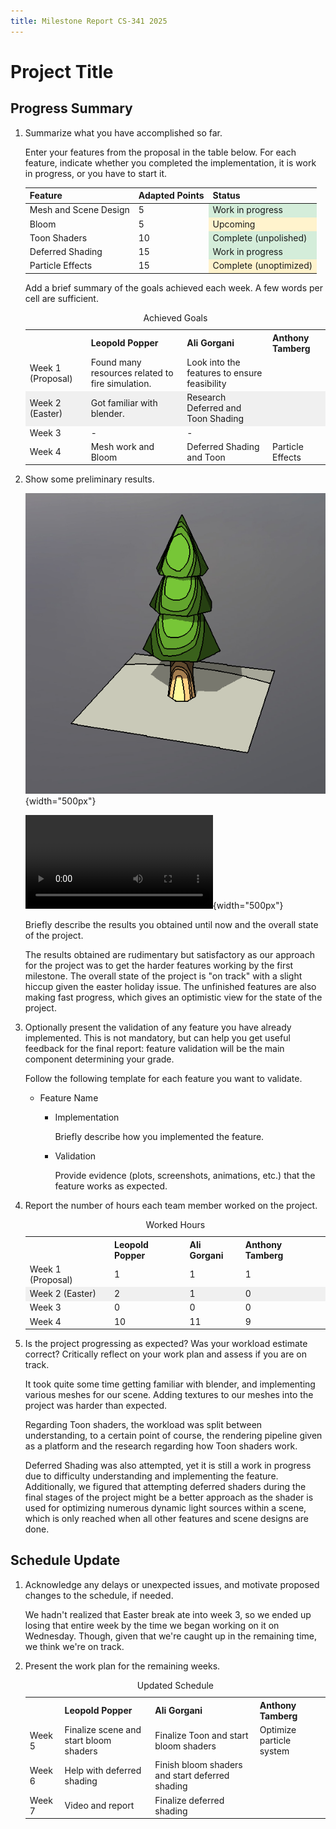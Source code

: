 ```yaml
---
title: Milestone Report CS-341 2025
---
```


# Project Title


## Progress Summary

1. Summarize what you have accomplished so far.

	Enter your features from the proposal in the table below. For each feature, indicate whether you completed the implementation, it is work in progress, or you have to start it.

	<table>
		<thead>
			<tr>
				<th>Feature</th>
				<th>Adapted Points</th>
				<th>Status</th>
			</tr>
		</thead>
		<tbody>
			<tr>
				<td>Mesh and Scene Design</td>
				<td>5</td>
				<td style="background-color: #d4edda;">Work in progress</td>
			</tr>
			<tr>
				<td>Bloom</td>
				<td>5</td>
				<td style="background-color: #fff3cd;">Upcoming</td>
			</tr>
			<tr>
				<td>Toon Shaders</td>
				<td>10</td>
				<td style="background-color: #d4edda;">Complete (unpolished)</td>
			</tr>
			<tr>
				<tr>
					<td>Deferred Shading</td>
					<td>15</td>
					<td style="background-color: #d4edda;">Work in progress</td>
				</tr>
			</tr>
			<tr>
				<td>Particle Effects</td>
				<td>15</td>
				<td style="background-color: #fff3cd;">Complete (unoptimized)</td>
			</tr>
		</tbody>
	</table>

	Add a brief summary of the goals achieved each week. A few words per cell are sufficient.

	<table>
		<caption>Achieved Goals</caption>
		<tr>
			<th></th>
			<th>Leopold Popper</th>
			<th>Ali Gorgani</th>
			<th>Anthony Tamberg</th>
		</tr>
		<tr>
			<td>Week 1 (Proposal)</td>
			<td>Found many resources related to fire simulation.</td>
			<td>Look into the features to ensure feasibility</td>
			<td></td>
		</tr>
		<tr style="background-color: #f0f0f0;">
			<td>Week 2 (Easter)</td>
			<td>Got familiar with blender.</td>
			<td>Research Deferred and Toon Shading</td>
			<td></td>
		</tr>
		<tr>
			<td>Week 3</td>
			<td>-</td>
			<td>-</td>
			<td></td>
		</tr>
		<tr>
			<td>Week 4</td>
			<td>Mesh work and Bloom</td>
			<td>Deferred Shading and Toon</td>
			<td>Particle Effects</td>
		</tr>
	</table>


2. Show some preliminary results.

	![Our toon shader implementation.](images/toon.png){width="500px"}

	![Billboard implementation](videos/billboard.webm){width="500px"}

	Briefly describe the results you obtained until now and the overall state of the project.

	The results obtained are rudimentary but satisfactory as our approach for the project was to get the harder features working by the first milestone. The overall state of the project is "on track" with a slight hiccup given the easter holiday issue. The unfinished features are also making fast progress, which gives an optimistic view for the state of the project.


3. Optionally present the validation of any feature you have already implemented. This is not mandatory, but can help you get useful feedback for the final report: feature validation will be the main component determining your grade. 

	Follow the following template for each feature you want to validate.

	- Feature Name

		- Implementation

			Briefly describe how you implemented the feature.

		- Validation

			Provide evidence (plots, screenshots, animations, etc.) that the feature works as expected.


4. Report the number of hours each team member worked on the project.

	<table>
		<caption>Worked Hours</caption>
		<tr>
			<th></th>
			<th>Leopold Popper</th>
			<th>Ali Gorgani</th>
			<th>Anthony Tamberg</th>
		</tr>
		<tr>
			<td>Week 1 (Proposal)</td>
			<td>1</td>
			<td>1</td>
			<td>1</td>
		</tr>
		<tr style="background-color: #f0f0f0;">
			<td>Week 2 (Easter)</td>
			<td>2</td>
			<td>1</td>
			<td>0</td>
		</tr>
		<tr>
			<td>Week 3</td>
			<td>0</td>
			<td>0</td>
			<td>0</td>
		</tr>
		<tr>
			<td>Week 4</td>
			<td>10</td>
			<td>11</td>
			<td>9</td>
		</tr>
	</table>

5. Is the project progressing as expected? Was your workload estimate correct? Critically reflect on your work plan and assess if you are on track.

	It took quite some time getting familiar with blender, and implementing various meshes for our scene. Adding textures to our meshes into the project was harder than expected.

	Regarding Toon shaders, the workload was split between understanding, to a certain point of course, the rendering pipeline given as a platform and the research regarding how Toon shaders work. 

	Deferred Shading was also attempted, yet it is still a work in progress due to difficulty understanding and implementing the feature. Additionally, we figured that attempting deferred shaders during the final stages of the project might be a better approach as the shader is used for optimizing numerous dynamic light sources within a scene, which is only reached when all other features and scene designs are done.

	

## Schedule Update

1. Acknowledge any delays or unexpected issues, and motivate proposed changes to the schedule, if needed.

	We hadn't realized that Easter break ate into week 3, so we ended up losing that entire week by the time we began working on it on Wednesday. Though, given that we're caught up in the remaining time, we think we're on track.

2. Present the work plan for the remaining weeks.

	<table>
		<caption>Updated Schedule</caption>
		<tr>
			<th></th>
			<th>Leopold Popper</th>
			<th>Ali Gorgani</th>
			<th>Anthony Tamberg</th>
		</tr>
		<tr>
			<td>Week 5</td>
			<td>Finalize scene and start bloom shaders</td>
			<td>Finalize Toon and start bloom shaders</td>
			<td>Optimize particle system</td>
		</tr>
		<tr>
			<td>Week 6</td>
			<td>Help with deferred shading</td>
			<td>Finish bloom shaders and start deferred shading</td>
			<td></td>
		</tr>
		<tr>
			<td>Week 7</td>
			<td>Video and report</td>
			<td>Finalize deferred shading</td>
			<td></td>
		</tr>
	</table>
